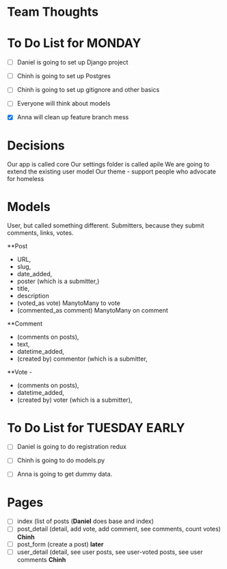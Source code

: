 # Team Thoughts

# To Do List for MONDAY

- [ ] Daniel is going to set up Django project
- [ ] Chinh is going to set up Postgres
- [ ] Chinh is going to set up gitignore and other basics
- [ ] Everyone will think about models
- [x] Anna will clean up feature branch mess


# Decisions

Our app is called core
Our settings folder is called apile
We are going to extend the existing user model
Our theme - support people who advocate for homeless

# Models

User, but called something different. Submitters, because they submit comments, links, votes.

**Post
 * URL,
 * slug, 
 * date_added, 
 * poster (which is a submitter,) 
 * title, 
 * description
 * (voted_as vote) ManytoMany to vote
 * (commented_as comment) ManytoMany on comment
 
**Comment 
 * (comments on posts), 
 * text, 
 * datetime_added, 
 * (created by) commentor (which is a submitter,  
 
**Vote - 
 * (comments on posts), 
 * datetime_added, 
 * (created by) voter (which is a submitter),  


# To Do List for TUESDAY EARLY

- [ ] Daniel is going to do registration redux
- [ ] Chinh is going to do models.py
- [ ] Anna is going to get dummy data.


# **Pages**

- [ ]  index (list of posts (**Daniel** does base and index) 
- [ ]  post_detail (detail, add vote, add comment, see comments, count votes) **Chinh**
- [ ]  post_form (create a post) **later**
- [ ]  user_detail (detail, see user posts, see user-voted posts, see user comments **Chinh**
